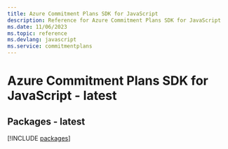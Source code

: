 ```yaml
---
title: Azure Commitment Plans SDK for JavaScript
description: Reference for Azure Commitment Plans SDK for JavaScript
ms.date: 11/06/2023
ms.topic: reference
ms.devlang: javascript
ms.service: commitmentplans
---
```

# Azure Commitment Plans SDK for JavaScript - latest
## Packages - latest
[!INCLUDE [packages](commitment-plans-index.md)]